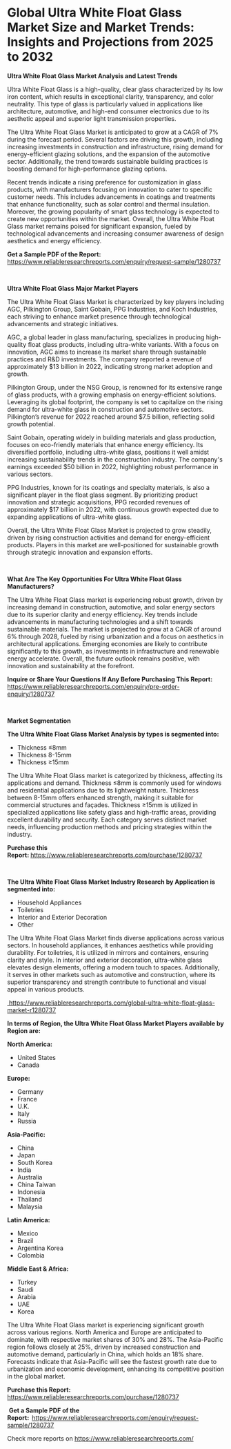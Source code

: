 <p><h1>Global Ultra White Float Glass Market Size and Market Trends: Insights and Projections from 2025 to 2032</h1></p><p><strong>Ultra White Float Glass Market Analysis and Latest Trends</strong></p>
<p><p>Ultra White Float Glass is a high-quality, clear glass characterized by its low iron content, which results in exceptional clarity, transparency, and color neutrality. This type of glass is particularly valued in applications like architecture, automotive, and high-end consumer electronics due to its aesthetic appeal and superior light transmission properties.</p><p>The Ultra White Float Glass Market is anticipated to grow at a CAGR of 7% during the forecast period. Several factors are driving this growth, including increasing investments in construction and infrastructure, rising demand for energy-efficient glazing solutions, and the expansion of the automotive sector. Additionally, the trend towards sustainable building practices is boosting demand for high-performance glazing options.</p><p>Recent trends indicate a rising preference for customization in glass products, with manufacturers focusing on innovation to cater to specific customer needs. This includes advancements in coatings and treatments that enhance functionality, such as solar control and thermal insulation. Moreover, the growing popularity of smart glass technology is expected to create new opportunities within the market. Overall, the Ultra White Float Glass market remains poised for significant expansion, fueled by technological advancements and increasing consumer awareness of design aesthetics and energy efficiency.</p></p>
<p><strong>Get a Sample PDF of the Report:&nbsp;</strong> <a href="https://www.reliableresearchreports.com/enquiry/request-sample/1280737?utm_campaign=3061&utm_medium=2&utm_source=Github&utm_content=ia&utm_term=24032025&utm_id=ultra-white-float-glass">https://www.reliableresearchreports.com/enquiry/request-sample/1280737</a></p>
<p>&nbsp;</p>
<p><strong>Ultra White Float Glass Major Market Players</strong></p>
<p><p>The Ultra White Float Glass Market is characterized by key players including AGC, Pilkington Group, Saint Gobain, PPG Industries, and Koch Industries, each striving to enhance market presence through technological advancements and strategic initiatives. </p><p>AGC, a global leader in glass manufacturing, specializes in producing high-quality float glass products, including ultra-white variants. With a focus on innovation, AGC aims to increase its market share through sustainable practices and R&D investments. The company reported a revenue of approximately $13 billion in 2022, indicating strong market adoption and growth.</p><p>Pilkington Group, under the NSG Group, is renowned for its extensive range of glass products, with a growing emphasis on energy-efficient solutions. Leveraging its global footprint, the company is set to capitalize on the rising demand for ultra-white glass in construction and automotive sectors. Pilkington’s revenue for 2022 reached around $7.5 billion, reflecting solid growth potential.</p><p>Saint Gobain, operating widely in building materials and glass production, focuses on eco-friendly materials that enhance energy efficiency. Its diversified portfolio, including ultra-white glass, positions it well amidst increasing sustainability trends in the construction industry. The company's earnings exceeded $50 billion in 2022, highlighting robust performance in various sectors.</p><p>PPG Industries, known for its coatings and specialty materials, is also a significant player in the float glass segment. By prioritizing product innovation and strategic acquisitions, PPG recorded revenues of approximately $17 billion in 2022, with continuous growth expected due to expanding applications of ultra-white glass.</p><p>Overall, the Ultra White Float Glass Market is projected to grow steadily, driven by rising construction activities and demand for energy-efficient products. Players in this market are well-positioned for sustainable growth through strategic innovation and expansion efforts.</p></p>
<p>&nbsp;</p>
<p><strong>What Are The Key Opportunities For Ultra White Float Glass Manufacturers?</strong></p>
<p><p>The Ultra White Float Glass market is experiencing robust growth, driven by increasing demand in construction, automotive, and solar energy sectors due to its superior clarity and energy efficiency. Key trends include advancements in manufacturing technologies and a shift towards sustainable materials. The market is projected to grow at a CAGR of around 6% through 2028, fueled by rising urbanization and a focus on aesthetics in architectural applications. Emerging economies are likely to contribute significantly to this growth, as investments in infrastructure and renewable energy accelerate. Overall, the future outlook remains positive, with innovation and sustainability at the forefront.</p></p>
<p><strong>Inquire or Share Your Questions If Any Before Purchasing This Report:</strong> <a href="https://www.reliableresearchreports.com/enquiry/pre-order-enquiry/1280737?utm_campaign=3061&utm_medium=2&utm_source=Github&utm_content=ia&utm_term=24032025&utm_id=ultra-white-float-glass">https://www.reliableresearchreports.com/enquiry/pre-order-enquiry/1280737</a></p>
<p>&nbsp;</p>
<p><strong>Market Segmentation</strong></p>
<p><strong>The Ultra White Float Glass Market Analysis by types is segmented into:</strong></p>
<p><ul><li>Thickness ≤8mm</li><li>Thickness 8-15mm</li><li>Thickness ≥15mm</li></ul></p>
<p><p>The Ultra White Float Glass market is categorized by thickness, affecting its applications and demand. Thickness ≤8mm is commonly used for windows and residential applications due to its lightweight nature. Thickness between 8-15mm offers enhanced strength, making it suitable for commercial structures and façades. Thickness ≥15mm is utilized in specialized applications like safety glass and high-traffic areas, providing excellent durability and security. Each category serves distinct market needs, influencing production methods and pricing strategies within the industry.</p></p>
<p><strong>Purchase this Report:&nbsp;</strong><a href="https://www.reliableresearchreports.com/purchase/1280737?utm_campaign=3061&utm_medium=2&utm_source=Github&utm_content=ia&utm_term=24032025&utm_id=ultra-white-float-glass">https://www.reliableresearchreports.com/purchase/1280737</a></p>
<p>&nbsp;</p>
<p><strong>The Ultra White Float Glass Market Industry Research by Application is segmented into:</strong></p>
<p><ul><li>Household Appliances</li><li>Toiletries</li><li>Interior and Exterior Decoration</li><li>Other</li></ul></p>
<p><p>The Ultra White Float Glass Market finds diverse applications across various sectors. In household appliances, it enhances aesthetics while providing durability. For toiletries, it is utilized in mirrors and containers, ensuring clarity and style. In interior and exterior decoration, ultra-white glass elevates design elements, offering a modern touch to spaces. Additionally, it serves in other markets such as automotive and construction, where its superior transparency and strength contribute to functional and visual appeal in various products.</p></p>
<p><a href="https://www.reliableresearchreports.com/global-ultra-white-float-glass-market-r1280737?utm_campaign=3061&utm_medium=2&utm_source=Github&utm_content=ia&utm_term=24032025&utm_id=ultra-white-float-glass">&nbsp;https://www.reliableresearchreports.com/global-ultra-white-float-glass-market-r1280737</a></p>
<p><strong>In terms of Region, the Ultra White Float Glass Market Players available by Region are:</strong></p>
<p>
    <p> <strong> North America: </strong>
        <ul>
            <li>United States</li>
            <li>Canada</li>
        </ul>
        </p> 
    <p> <strong> Europe: </strong>
        <ul>
            <li>Germany</li>
            <li>France</li>
            <li>U.K.</li>
            <li>Italy</li>
            <li>Russia</li>
        </ul>
        </p> 
    <p> <strong> Asia-Pacific: </strong>
        <ul>
            <li>China</li>
            <li>Japan</li>
            <li>South Korea</li>
            <li>India</li>
            <li>Australia</li>
            <li>China Taiwan</li>
            <li>Indonesia</li>
            <li>Thailand</li>
            <li>Malaysia</li>
        </ul>
        </p> 
    <p> <strong> Latin America: </strong>
        <ul>
            <li>Mexico</li>
            <li>Brazil</li>
            <li>Argentina Korea</li>
            <li>Colombia</li>
        </ul>
        </p> 
    <p> <strong> Middle East & Africa: </strong>
        <ul>
            <li>Turkey</li>
            <li>Saudi</li>
            <li>Arabia</li>
            <li>UAE</li>
            <li>Korea</li>
        </ul>
    </p>
    </p>
<p><p>The Ultra White Float Glass market is experiencing significant growth across various regions. North America and Europe are anticipated to dominate, with respective market shares of 30% and 28%. The Asia-Pacific region follows closely at 25%, driven by increased construction and automotive demand, particularly in China, which holds an 18% share. Forecasts indicate that Asia-Pacific will see the fastest growth rate due to urbanization and economic development, enhancing its competitive position in the global market.</p></p>
<p><strong>Purchase this Report: </strong><a href="https://www.reliableresearchreports.com/purchase/1280737?utm_campaign=3061&utm_medium=2&utm_source=Github&utm_content=ia&utm_term=24032025&utm_id=ultra-white-float-glass">https://www.reliableresearchreports.com/purchase/1280737</a></p>
<p>&nbsp;<strong>Get a Sample PDF of the Report:&nbsp;&nbsp;</strong><a href="https://www.reliableresearchreports.com/enquiry/request-sample/1280737?utm_campaign=3061&utm_medium=2&utm_source=Github&utm_content=ia&utm_term=24032025&utm_id=ultra-white-float-glass">https://www.reliableresearchreports.com/enquiry/request-sample/1280737</a></p>
<p><strong></strong></p>
<p>Check more reports on <a href="https://www.reliableresearchreports.com/?utm_campaign=3061&utm_medium=2&utm_source=Github&utm_content=ia&utm_term=24032025&utm_id=ultra-white-float-glass">https://www.reliableresearchreports.com/</a></p>
